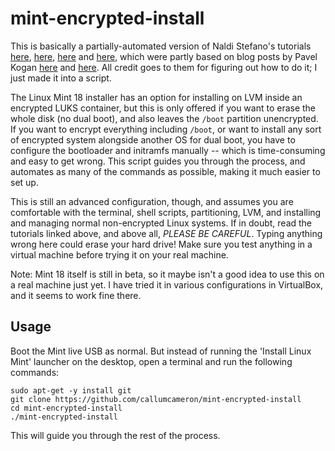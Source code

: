 mint-encrypted-install
======================

This is basically a partially-automated version of Naldi Stefano's
tutorials [here](https://community.linuxmint.com/tutorial/view/2026),
[here](https://community.linuxmint.com/tutorial/view/2231),
[here](https://community.linuxmint.com/tutorial/view/2061) and
[here](https://community.linuxmint.com/tutorial/view/2191), which were
partly based on blog posts by Pavel Kogan
[here](http://www.pavelkogan.com/2014/05/23/luks-full-disk-encryption/)
and
[here](http://www.pavelkogan.com/2015/01/25/linux-mint-encryption/). All
credit goes to them for figuring out how to do it; I just made it into
a script.

The Linux Mint 18 installer has an option for installing on LVM inside
an encrypted LUKS container, but this is only offered if you want to
erase the whole disk (no dual boot), and also leaves the `/boot`
partition unencrypted. If you want to encrypt everything including
`/boot`, or want to install any sort of encrypted system alongside
another OS for dual boot, you have to configure the bootloader and
initramfs manually -- which is time-consuming and easy to get
wrong. This script guides you through the process, and automates as
many of the commands as possible, making it much easier to set up.

This is still an advanced configuration, though, and assumes you are
comfortable with the terminal, shell scripts, partitioning, LVM, and
installing and managing normal non-encrypted Linux systems. If in
doubt, read the tutorials linked above, and above all, *PLEASE BE
CAREFUL*. Typing anything wrong here could erase your hard drive! Make
sure you test anything in a virtual machine before trying it on your
real machine.

Note: Mint 18 itself is still in beta, so it maybe isn't a good idea
to use this on a real machine just yet. I have tried it in various
configurations in VirtualBox, and it seems to work fine there.


Usage
-----

Boot the Mint live USB as normal. But instead of running the 'Install
Linux Mint' launcher on the desktop, open a terminal and run the
following commands:

    sudo apt-get -y install git
    git clone https://github.com/callumcameron/mint-encrypted-install
    cd mint-encrypted-install
    ./mint-encrypted-install

This will guide you through the rest of the process.
